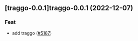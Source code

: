 

## [traggo-0.0.1]traggo-0.0.1 (2022-12-07)

### Feat

- add traggo ([#5187](https://github.com/truecharts/charts/issues/5187))
  
  